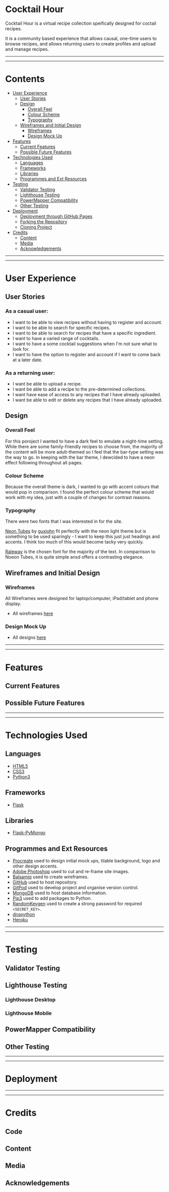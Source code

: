 # Cocktail Hour
Cocktail Hour is a virtual recipe collection speifically designed for coctail recipes. 

It is a community based experience that allows causal, one-time users to browse recipes, and allows returning users to create profiles and upload and manage recipes. 

---
---
# Contents
+ [User Experience](#user-experience)
  + [User Stories](#user-stories)
  + [Design](#design)
    + [Overall Feel](#overall-feel)
    + [Colour Scheme](#colour-scheme)
    + [Typography](#typography)
  + [Wireframes and Initial Design](#wireframes-and-initial-design)
    + [Wireframes](#wireframes)
    + [Design Mock Up](#design-mock-up)
+ [Features](#features)
  + [Current Features](#current-features)
  + [Possible Future Features](#possible-future-features)
+ [Technologies Used](#technologies-used)
  + [Languages](#languages)
  + [Frameworks](#frameworks)
  + [Libraries](#libraries)
  + [Programmes and Ext Resources](#programmes-and-ext-resources)
+ [Testing](#testing)
  + [Validator Testing](#validator-testing) 
  + [Lighthouse Testing](#lighthouse-testing)
  + [PowerMapper Compatibility](#powerMapper-compatibility)
  + [Other Testing](#other-testing)
+ [Deployment](#deployment)
  + [Deployment through GitHub Pages](#deployment-through-gitHub-pages)
  + [Forking the Repository](#forking-the-repository)
  + [Cloning Project](#cloning-project)
+ [Credits](#credits)
  + [Content](#content)
  + [Media](#media)
  + [Acknowledgements](#acknowledgements)
---
---
# User Experience
## User Stories
### As a casual user: 
+ I want to be able to view recipes without having to register and account. 
+ I want to be able to search for specific recipes. 
+ I want to be able to search for recipes that have a specific ingredient.
+ I want to have a varied range of cocktails.
+ I want to have a some cocktail suggestions when I'm not sure what to look for.
+ I want to have the option to register and account if I want to come back at a later date. 
### As a returning user: 
+ I want be able to upload a recipe. 
+ I want be able to add a recipe to the pre-determined collections.
+ I want have ease of access to any recipes that I have already uploaded.
+ I want be able to edit or delete any recipes that I have already uploaded.
## Design
### Overall Feel

For this poroject I wanted to have a dark feel to emulate a night-time setting. While there are some family-friendly recipes to choose from, the majority of the content will be more adult-themed so I feel that the bar-type setting was the way to go. 
In keeping with the bar theme, I dewcided to have a neon effect following throughout all pages. 

### Colour Scheme

Because the overall theme is dark, I wanted to go with accent colours that would pop in comparison. I found the perfect colour scheme that would work with my idea, just with a couple of changes for contrast reasons.  

### Typography

There were two fonts that I was interested in for the site. 

[Neon Tubes](https://befonts.com/neon-tubes-neon-light-font-free.html) by [guxjohn](https://befonts.com/author/guxjohn) fit perfectly with the neon light theme but is something to be used sparingly - I want to keep this just just headings and accents. I think too much of this would become tacky very quickly. 

[Raleway](https://fonts.google.com/specimen/Raleway?preview.text_type=custom&preview.text=Collections&query=Raleway) is the chosen font for the majority of the text. In comparrison to Noeon Tubes, it is quite simple ansd offers a contrasting elegance. 

## Wireframes and Initial Design
### Wireframes
All Wireframes were designed for laptop/computer, iPad/tablet and phone display.
+ All wireframes [here](https://github.com/AmyOShea/MS3-Cocktail-Hour/blob/master/assets/pre-work/README/MS3-initial-wireframes.pdf)

### Design Mock Up
+ All designs [here](https://github.com/AmyOShea/MS3-Cocktail-Hour/blob/master/assets/pre-work/README/MS3-initial-design.pdf)

---
---
# Features
## Current Features


## Possible Future Features


---
---
# Technologies Used
## Languages
+ [HTML5](https://en.wikipedia.org/wiki/HTML5)
+ [CSS3](https://en.wikipedia.org/wiki/CSS)
+ [Python3](https://www.python.org/)

## Frameworks 
+ [Flask](https://flask.palletsprojects.com/en/1.1.x/)

## Libraries 
+ [Flask-PyMongo](https://pypi.org/project/Flask-PyMongo/)

## Programmes and Ext Resources
+ [Procreate](https://procreate.art/) used to design initial mock ups, tilable background, logo and other design accents. 
+ [Adobe Photoshop](https://www.adobe.com/ie/products/photoshop.html) used to cut and re-frame site images. 
+ [Balsamiq](https://balsamiq.com/) used to create wireframes.
+ [GitHub](https://github.com/) used to host repository.
+ [GitPod](https://www.gitpod.io/) used to develop project and organise version control.
+ [MongoDB](https://www.mongodb.com/) used to host database information.
+ [Pip3](https://pip.pypa.io/en/stable/) used to add packages to Python.
+ [RandomKeygen](https://randomkeygen.com/) used to create a strong password for required  `<SECRET_KEY>`.
+ [dnspython](https://www.dnspython.org/)
+ [Heroku](https://www.heroku.com/)
---
---
# Testing
## Validator Testing

## Lighthouse Testing

### Lighthouse Desktop

### Lighthouse Mobile

## PowerMapper Compatibility

## Other Testing

---
---
# Deployment

---
---
# Credits
## Code

## Content

## Media

## Acknowledgements
